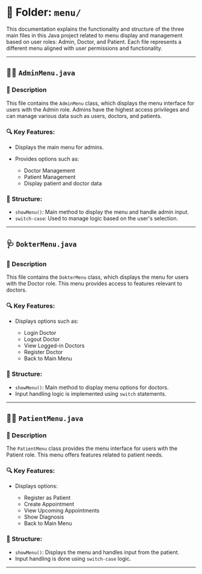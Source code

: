 # 📁 Folder: `menu/`

This documentation explains the functionality and structure of the three main files in this Java project related to menu display and management based on user roles: Admin, Doctor, and Patient. Each file represents a different menu aligned with user permissions and functionality.

---

## 🧑‍💼 `AdminMenu.java`

### 📌 Description

This file contains the `AdminMenu` class, which displays the menu interface for users with the Admin role. Admins have the highest access privileges and can manage various data such as users, doctors, and patients.

### 🔍 Key Features:

* Displays the main menu for admins.
* Provides options such as:

  * Doctor Management
  * Patient Management
  * Display patient and doctor data

### 🧱 Structure:

* `showMenu()`: Main method to display the menu and handle admin input.
* `switch-case`: Used to manage logic based on the user's selection.

---

## 🩺 `DokterMenu.java`

### 📌 Description

This file contains the `DokterMenu` class, which displays the menu for users with the Doctor role. This menu provides access to features relevant to doctors.

### 🔍 Key Features:

* Displays options such as:

  * Login Doctor
  * Logout Doctor
  * View Logged-in Doctors
  * Register Doctor
  * Back to Main Menu

### 🧱 Structure:

* `showMenu()`: Main method to display menu options for doctors.
* Input handling logic is implemented using `switch` statements.

---

## 🧑‍⚕ `PatientMenu.java`

### 📌 Description

The `PatientMenu` class provides the menu interface for users with the Patient role. This menu offers features related to patient needs.

### 🔍 Key Features:

* Displays options:

  * Register as Patient
  * Create Appointment
  * View Upcoming Appointments
  * Show Diagnosis
  * Back to Main Menu

### 🧱 Structure:

* `showMenu()`: Displays the menu and handles input from the patient.
* Input handling is done using `switch-case` logic.

---
